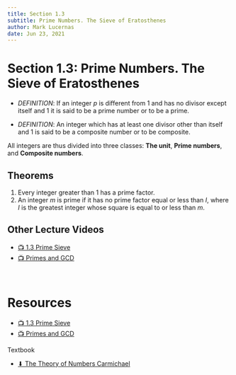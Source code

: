 ```yaml
---
title: Section 1.3
subtitle: Prime Numbers. The Sieve of Eratosthenes
author: Mark Lucernas
date: Jun 23, 2021
---
```



# Section 1.3: Prime Numbers. The Sieve of Eratosthenes

- _DEFINITION_: If an integer $p$ is different from 1 and has no divisor except
itself and 1 it is said to be a prime number or to be a prime.

- _DEFINITION_: An integer which has at least one divisor other than itself and
1 is said to be a composite number or to be composite.

All integers are thus divided into three classes: **The unit**, **Prime
numbers**, and **Composite numbers**.

## Theorems

1. Every integer greater than 1 has a prime factor.
2. An integer $m$ is prime if it has no prime factor equal or less than $I$,
   where $I$ is the greatest integer whose square is equal to or less than $m$.

## Other Lecture Videos

- [📺 1.3 Prime Sieve](https://www.youtube.com/watch?v=MQ9vbLdIdL4&list=PLlAdWXOWvotphezE9T5Njqd3li6MPrS5h&index=4)
- [📺 Primes and GCD](https://www.youtube.com/watch?v=Dorm0_UyKFw&list=PLDDGPdw7e6Ag1EIznZ-m-qXu4XX3A0cIz&index=65)

<br>

# Resources

- [📺 1.3 Prime Sieve](https://www.youtube.com/watch?v=MQ9vbLdIdL4&list=PLlAdWXOWvotphezE9T5Njqd3li6MPrS5h&index=4)
- [📺 Primes and GCD](https://www.youtube.com/watch?v=Dorm0_UyKFw&list=PLDDGPdw7e6Ag1EIznZ-m-qXu4XX3A0cIz&index=65)

Textbook

+ [⬇ The Theory of Numbers Carmichael](file:../../../../../files/summer-2021/MATH-245/the_theory_of_numbers_carmichael.pdf)

